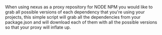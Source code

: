 When using nexus as a proxy repository for NODE NPM you would like to grab all possible versions of each dependency that you're using your projects, this simple script will grab all the dependencies from your package.json and will download each of them with all the possible versions so that your proxy will inflate up.
